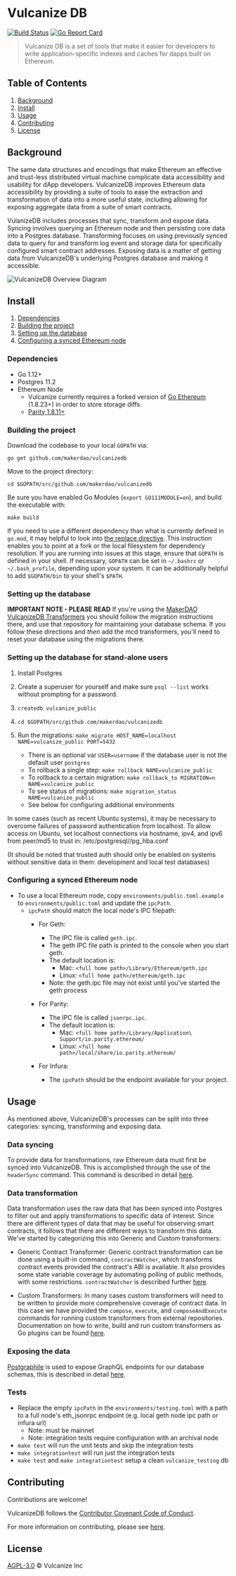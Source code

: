 # Vulcanize DB

[![Build Status](https://travis-ci.com/makerdao/vulcanizedb.svg?branch=staging)](https://travis-ci.com/makerdao/vulcanizedb)
[![Go Report Card](https://goreportcard.com/badge/github.com/makerdao/vulcanizedb)](https://goreportcard.com/report/github.com/makerdao/vulcanizedb)

> Vulcanize DB is a set of tools that make it easier for developers to write application-specific indexes and caches for dapps built on Ethereum.

## Table of Contents
1. [Background](#background)
1. [Install](#install)
1. [Usage](#usage)
1. [Contributing](#contributing)
1. [License](#license)


## Background
The same data structures and encodings that make Ethereum an effective and trust-less distributed virtual machine complicate data accessibility and usability for dApp developers. VulcanizeDB improves Ethereum data accessibility by providing a suite of tools to ease the extraction and transformation of data into a more useful state, including allowing for exposing aggregate data from a suite of smart contracts.

VulanizeDB includes processes that sync, transform and expose data. Syncing involves querying an Ethereum node and then persisting core data into a Postgres database. Transforming focuses on using previously synced data to query for and transform log event and storage data for specifically configured smart contract addresses. Exposing data is a matter of getting data from VulcanizeDB's underlying Postgres database and making it accessible.

![VulcanizeDB Overview Diagram](documentation/diagrams/vdb-overview.png)

## Install

1. [Dependencies](#dependencies)
1. [Building the project](#building-the-project)
1. [Setting up the database](#setting-up-the-database)
1. [Configuring a synced Ethereum node](#configuring-a-synced-ethereum-node)

### Dependencies
 - Go 1.12+
 - Postgres 11.2
 - Ethereum Node
   - Vulcanize currently requires a forked version of [Go Ethereum](https://github.com/makerdao/go-ethereum/) (1.8.23+) in order to store storage diffs.
   - [Parity 1.8.11+](https://github.com/paritytech/parity/releases)

### Building the project
Download the codebase to your local `GOPATH` via:

`go get github.com/makerdao/vulcanizedb`

Move to the project directory:

`cd $GOPATH/src/github.com/makerdao/vulcanizedb`

Be sure you have enabled Go Modules (`export GO111MODULE=on`), and build the executable with:

`make build`

If you need to use a different dependency than what is currently defined in `go.mod`, it may helpful to look into [the replace directive](https://github.com/golang/go/wiki/Modules#when-should-i-use-the-replace-directive). This instruction enables you to point at a fork or the local filesystem for dependency resolution. If you are running into issues at this stage, ensure that `GOPATH` is defined in your shell. If necessary, `GOPATH` can be set in `~/.bashrc` or `~/.bash_profile`, depending upon your system. It can be additionally helpful to add `$GOPATH/bin` to your shell's `$PATH`.

### Setting up the database

**IMPORTANT NOTE - PLEASE READ**
If you're using the [MakerDAO VulcanizeDB Transformers](https://github.com/makerdao/vdb-mcd-transformers) you should follow the migration instructions there, and use that repository for maintaining your database schema. If you follow these directions and _then_ add the mcd transformers, you'll need to reset your database using the migrations there.

### Setting up the database for stand-alone users

1. Install Postgres
1. Create a superuser for yourself and make sure `psql --list` works without prompting for a password.
1. `createdb vulcanize_public`
1. `cd $GOPATH/src/github.com/makerdao/vulcanizedb`
1.  Run the migrations: `make migrate HOST_NAME=localhost NAME=vulcanize_public PORT=5432`
    - There is an optional var `USER=username` if the database user is not the default user `postgres`
    - To rollback a single step: `make rollback NAME=vulcanize_public`
    - To rollback to a certain migration: `make rollback_to MIGRATION=n NAME=vulcanize_public`
    - To see status of migrations: `make migration_status NAME=vulcanize_public`

    * See below for configuring additional environments
    
In some cases (such as recent Ubuntu systems), it may be necessary to overcome failures of password authentication from localhost. To allow access on Ubuntu, set localhost connections via hostname, ipv4, and ipv6 from peer/md5 to trust in: /etc/postgresql/<version>/pg_hba.conf

(It should be noted that trusted auth should only be enabled on systems without sensitive data in them: development and local test databases)

### Configuring a synced Ethereum node
- To use a local Ethereum node, copy `environments/public.toml.example` to
  `environments/public.toml` and update the `ipcPath`.
  - `ipcPath` should match the local node's IPC filepath:
      - For Geth:
        - The IPC file is called `geth.ipc`.
        - The geth IPC file path is printed to the console when you start geth.
        - The default location is:
          - Mac: `<full home path>/Library/Ethereum/geth.ipc`
          - Linux: `<full home path>/ethereum/geth.ipc`
        - Note: the geth.ipc file may not exist until you've started the geth process

      - For Parity:
        - The IPC file is called `jsonrpc.ipc`.
        - The default location is:
          - Mac: `<full home path>/Library/Application\ Support/io.parity.ethereum/`
          - Linux: `<full home path>/local/share/io.parity.ethereum/`

      - For Infura:
        - The `ipcPath` should be the endpoint available for your project.

## Usage

As mentioned above, VulcanizeDB's processes can be split into three categories: syncing, transforming and exposing data.

### Data syncing

To provide data for transformations, raw Ethereum data must first be synced into VulcanizeDB. This is accomplished through the use of the `headerSync` command. This command is described in detail [here](documentation/data-syncing.md).

### Data transformation
Data transformation uses the raw data that has been synced into Postgres to filter out and apply transformations to specific data of interest. Since there are different types of data that may be useful for observing smart contracts, it follows that there are different ways to transform this data. We've started by categorizing this into Generic and Custom transformers:

- Generic Contract Transformer: Generic contract transformation can be done using a built-in command, `contractWatcher`, which transforms contract events provided the contract's ABI is available. It also provides some state variable coverage by automating polling of public methods, with some restrictions. `contractWatcher` is described further [here](documentation/generic-transformer.md).

- Custom Transformers: In many cases custom transformers will need to be written to provide more comprehensive coverage of contract data. In this case we have provided the `compose`, `execute`, and `composeAndExecute` commands for running custom transformers from external repositories. Documentation on how to write, build and run custom transformers as Go plugins can be found [here](documentation/custom-transformers.md).

### Exposing the data

[Postgraphile](https://www.graphile.org/postgraphile/) is used to expose GraphQL endpoints for our database schemas, this is described in detail [here](documentation/postgraphile.md).


### Tests
- Replace the empty `ipcPath` in the `environments/testing.toml` with a path to a full node's eth_jsonrpc endpoint (e.g. local geth node ipc path or infura url)
    - Note: must be mainnet
    - Note: integration tests require configuration with an archival node
- `make test` will run the unit tests and skip the integration tests
- `make integrationtest` will run just the integration tests
- `make test` and `make integrationtest` setup a clean `vulcanize_testing` db


## Contributing
Contributions are welcome!

VulcanizeDB follows the [Contributor Covenant Code of Conduct](https://www.contributor-covenant.org/version/1/4/code-of-conduct).

For more information on contributing, please see [here](documentation/contributing.md).

## License
[AGPL-3.0](LICENSE) © Vulcanize Inc
